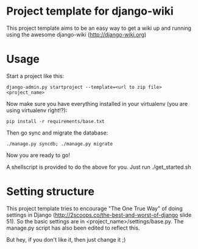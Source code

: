 # Project template for django-wiki

This project template aims to be an easy way to get a wiki up and running using
the awesome django-wiki (http://django-wiki.org)

# Usage

Start a project like this:

    django-admin.py startproject --template=<url to zip file> <project_name>

Now make sure you have everything installed in your virtualenv (you are using
virtualenv right!?):

    pip install -r requirements/base.txt

Then go sync and migrate the database:

    ./manage.py syncdb; ./manage.py migrate

Now you are ready to go!

A shellscript is provided to do the above for you. Just run ./get_started.sh


# Setting structure

This project template tries to encourage "The One True Way" of doing settings
in Django (http://2scoops.co/the-best-and-worst-of-django slide 51). So the
basic settings are in <project_name>/settings/base.py.
The manage.py script has also been edited to reflect this.

But hey, if you don't like it, then just change it ;)
